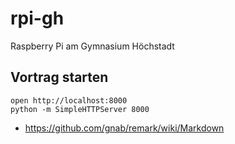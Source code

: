 # rpi-gh
Raspberry Pi am Gymnasium Höchstadt


## Vortrag starten

```
open http://localhost:8000
python -m SimpleHTTPServer 8000
```

* https://github.com/gnab/remark/wiki/Markdown
